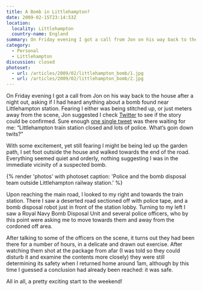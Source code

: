 ```yaml
---
title: A Bomb in Littlehampton?
date: 2009-02-15T23:14:53Z
location:
  locality: Littlehampton
  country-name: England
summary: On Friday evening I got a call from Jon on his way back to the house after a night out, asking if I had heard anything about a bomb found near Littlehampton station.
category:
  - Personal
  - Littlehampton
discussion: closed
photoset:
  - url: /articles/2009/02/littlehampton_bomb/1.jpg
  - url: /articles/2009/02/littlehampton_bomb/2.jpg
---
```

On Friday evening I got a call from Jon on his way back to the house after a night out, asking if I had heard anything about a bomb found near Littlehampton station. Fearing I either was being stitched up, or just meters away from the scene, Jon suggested I check [Twitter][1] to see if the story could be confirmed. Sure enough [one single tweet][2] was there waiting for me: “Littlehampton train station closed and lots of police. What’s goin down twits?”

With some excitement, yet still fearing I might be being led up the garden path, I set foot outside the house and walked towards the end of the road. Everything seemed quiet and orderly, nothing suggesting I was in the immediate vicinity of a suspected bomb.

{% render 'photos' with photoset
  caption: 'Police and the bomb disposal team outside Littlehampton railway station.'
%}

Upon reaching the main road, I looked to my right and towards the train station. There I saw a deserted road sectioned off with police tape, and a bomb disposal robot just in front of the station lobby. Turning to my left I saw a Royal Navy Bomb Disposal Unit and several police officers, who by this point were asking me to move towards them and away from the cordoned off area.

After talking to some of the officers on the scene, it turns out they had been there for a number of hours, in a delicate and drawn out exercise. After watching them shot at the package from afar (I was told so they could disturb it and examine the contents more closely) they were still determining its safety when I returned home around 1am, although by this time I guessed a conclusion had already been reached: it was safe.

All in all, a pretty exciting start to the weekend!

[1]: https://twitter.com/
[2]: https://twitter.com/JamesBullock/status/1208109114
